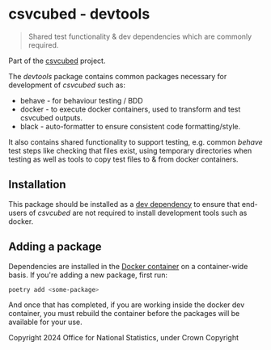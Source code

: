 # csvcubed - devtools

> Shared test functionality & dev dependencies which are commonly required.

Part of the [csvcubed](https://github.com/GSS-Cogs/csvcubed/) project.

The *devtools* package contains common packages necessary for development of *csvcubed* such as:

* behave - for behaviour testing / BDD
* docker - to execute docker containers, used to transform and test csvcubed outputs.
* black - auto-formatter to ensure consistent code formatting/style.

It also contains shared functionality to support testing, e.g. common *behave* test steps like checking that files exist, using temporary directories when testing as well as tools to copy test files to & from docker containers.

## Installation

This package should be installed as a [dev dependency](https://python-poetry.org/docs/cli#options-3) to ensure that end-users of *csvcubed* are not required to install development tools such as docker.

## Adding a package

Dependencies are installed in the [Docker container](./Dockerfile) on a container-wide basis. If you're adding a new package, first run:

```bash
poetry add <some-package>
```

And once that has completed, if you are working inside the docker dev container, you must rebuild the container before the packages will be available for your use.

Copyright 2024 Office for National Statistics, under Crown Copyright 
